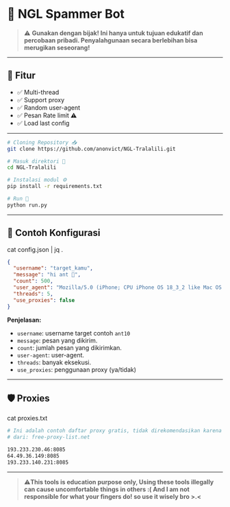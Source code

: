 # 💌 NGL Spammer Bot

> ⚠️ **Gunakan dengan bijak! Ini hanya untuk tujuan edukatif dan percobaan pribadi. Penyalahgunaan secara berlebihan bisa merugikan seseorang!**

---

## 🧰 Fitur

- ✅ Multi-thread
- ✅ Support proxy
- ✅ Random user-agent
- ✅ Pesan Rate limit ⚠️
- ✅ Load last config

---

```bash
# Cloning Repository 📥
git clone https://github.com/anonvict/NGL-Tralalili.git

# Masuk direktori 📨
cd NGL-Tralalili

# Instalasi modul ⚙️
pip install -r requirements.txt

# Run 🌱
python run.py
```

---

## 🔧 Contoh Konfigurasi

cat config.json | jq .

```json
{
  "username": "target_kamu",
  "message": "hi ant 🐜",
  "count": 500,
  "user_agent": "Mozilla/5.0 (iPhone; CPU iPhone OS 18_3_2 like Mac OS X) AppleWebKit/605.1.15 (KHTML, like Gecko) Version/18.3.1 Mobile/15E148 Safari/604.1",
  "threads": 5,
  "use_proxies": false
}
```

**Penjelasan:**

- `username`: username target contoh `ant10`
- `message`: pesan yang dikirim.
- `count`: jumlah pesan yang dikirimkan.
- `user-agent`: user-agent.
- `threads`: banyak eksekusi.
- `use_proxies`: penggunaan proxy (ya/tidak)

---

## 🛡️ Proxies

cat proxies.txt

```bash
# Ini adalah contoh daftar proxy gratis, tidak direkomendasikan karena sering timeout/connection error (maklum, Free 😸)
# dari: free-proxy-list.net

193.233.230.46:8085
64.49.36.149:8085
193.233.140.231:8085

```

---

> ⚠️**This tools is education purpose only, Using these tools illegally can cause uncomfortable things in others :( And I am not responsible for what your fingers do! so use it wisely bro >.<**
